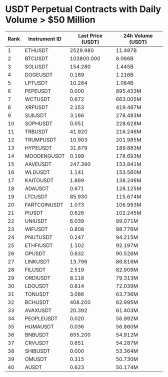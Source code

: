 # USDT Perpetual Contracts with Daily Volume > $50 Million

| Rank | Instrument ID | Last Price (USDT) | 24h Volume (USDT) |
|------|---------------|-------------------|-------------------|
| 1 | ETHUSDT | 2529.980 | 11.487B |
| 2 | BTCUSDT | 103800.000 | 8.066B |
| 3 | SOLUSDT | 154.280 | 1.445B |
| 4 | DOGEUSDT | 0.189 | 1.216B |
| 5 | LPTUSDT | 10.284 | 1.084B |
| 6 | PEPEUSDT | 0.000 | 895.433M |
| 7 | WCTUSDT | 0.672 | 663.005M |
| 8 | XRPUSDT | 2.153 | 419.487M |
| 9 | SUIUSDT | 3.166 | 278.493M |
| 10 | SOPHUSDT | 0.051 | 228.628M |
| 11 | TRBUSDT | 41.920 | 216.246M |
| 12 | TRUMPUSDT | 10.903 | 201.985M |
| 13 | HYPEUSDT | 31.879 | 189.883M |
| 14 | MOODENGUSDT | 0.199 | 178.693M |
| 15 | AAVEUSDT | 247.390 | 153.841M |
| 16 | WLDUSDT | 1.141 | 153.560M |
| 17 | KAITOUSDT | 1.869 | 138.246M |
| 18 | ADAUSDT | 0.671 | 128.125M |
| 19 | LTCUSDT | 85.930 | 115.674M |
| 20 | FARTCOINUSDT | 1.073 | 106.993M |
| 21 | PIUSDT | 0.626 | 102.245M |
| 22 | UNIUSDT | 6.039 | 99.071M |
| 23 | WIFUSDT | 0.808 | 98.776M |
| 24 | PNUTUSDT | 0.247 | 94.215M |
| 25 | ETHFIUSDT | 1.102 | 92.197M |
| 26 | OPUSDT | 0.632 | 90.526M |
| 27 | LINKUSDT | 13.796 | 86.816M |
| 28 | FILUSDT | 2.519 | 82.909M |
| 29 | ORDIUSDT | 8.118 | 79.313M |
| 30 | LDOUSDT | 0.814 | 72.039M |
| 31 | TONUSDT | 3.086 | 63.736M |
| 32 | BCHUSDT | 408.200 | 62.995M |
| 33 | AVAXUSDT | 20.392 | 61.403M |
| 34 | PEOPLEUSDT | 0.020 | 56.992M |
| 35 | HUMAUSDT | 0.036 | 56.860M |
| 36 | BNBUSDT | 655.200 | 54.912M |
| 37 | CRVUSDT | 0.651 | 54.287M |
| 38 | SHIBUSDT | 0.000 | 53.364M |
| 39 | OMUSDT | 0.315 | 50.730M |
| 40 | AUSDT | 0.623 | 50.174M |
